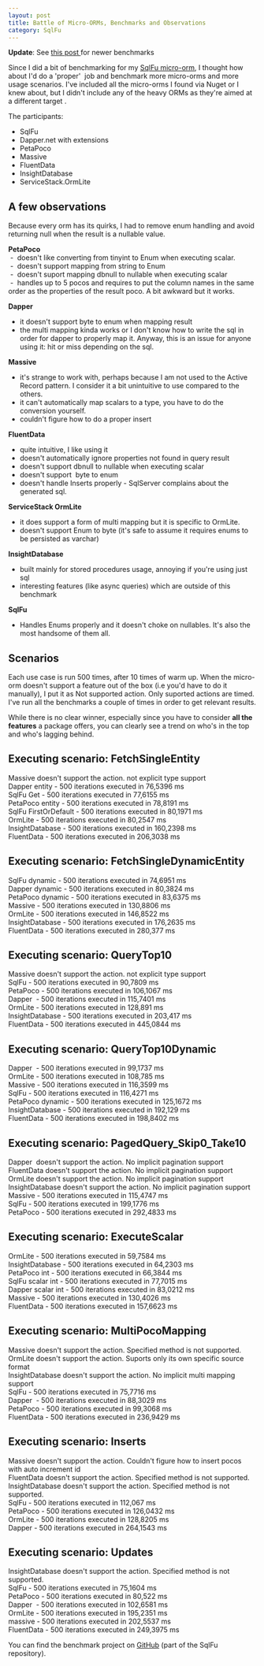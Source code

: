 ```yaml
---
layout: post
title: Battle of Micro-ORMs, Benchmarks and Observations
category: SqlFu
---
```


**Update**: See [this post ](http://www.sapiensworks.com/blog/post/2013/02/08/SqlFu-131-Released-Updated-Benchmarks.aspx)for newer benchmarks

 Since I did a bit of benchmarking for my [SqlFu micro-orm](http://www.sapiensworks.com/blog/post/2012/05/19/SqlFu-My-Versatile-Micro-Orm.aspx), I thought how about I'd do a 'proper'  job and benchmark more micro-orms and more usage scenarios. I've included all the micro-orms I found via Nuget or I knew about, but I didn't include any of the heavy ORMs as they're aimed at a different target .

 The participants:  
- SqlFu   
- Dapper.net with extensions  
- PetaPoco  
- Massive  
- FluentData  
- InsightDatabase  
- ServiceStack.OrmLite

 
## A few observations

 Because every orm has its quirks, I had to remove enum handling and avoid returning null when the result is a nullable value.

 **PetaPoco**  
 -  doesn't like converting from tinyint to Enum when executing scalar.   
 -  doesn't support mapping from string to Enum  
 -  doesn't suport mapping dbnull to nullable when executing scalar  
 -  handles up to 5 pocos and requires to put the column names in the same order as the properties of the result poco. A bit awkward but it works.

 **Dapper**  
- it doesn't support byte to enum when mapping result  
- the multi mapping kinda works or I don't know how to write the sql in order for dapper to properly map it. Anyway, this is an issue for anyone using it: hit or miss depending on the sql.

 **Massive**  
- it's strange to work with, perhaps because I am not used to the Active Record pattern. I consider it a bit unintuitive to use compared to the others.  
- it can't automatically map scalars to a type, you have to do the conversion yourself.  
- couldn't figure how to do a proper insert

 **FluentData**  
- quite intuitive, I like using it  
- doesn't automatically ignore properties not found in query result  
- doesn't support dbnull to nullable when executing scalar  
- doesn't support  byte to enum  
- doesn't handle Inserts properly - SqlServer complains about the generated sql.

 **ServiceStack OrmLite**  
- it does support a form of multi mapping but it is specific to OrmLite.  
- doesn't support Enum to byte (it's safe to assume it requires enums to be persisted as varchar)

 **InsightDatabase**  
- built mainly for stored procedures usage, annoying if you're using just sql  
- interesting features (like async queries) which are outside of this benchmark

 **SqlFu**  
- Handles Enums properly and it doesn't choke on nullables. It's also the most handsome of them all.

 
## Scenarios

 Each use case is run 500 times, after 10 times of warm up. When the micro-orm doesn't support a feature out of the box (i.e you'd have to do it manually), I put it as Not supported action. Only suported actions are timed. I've run all the benchmarks a couple of times in order to get relevant results.

 While there is no clear winner, especially since you have to consider **all the features** a package offers, you can clearly see a trend on who's in the top and who's lagging behind.  
  
Executing scenario: **FetchSingleEntity**  
-----------------------------------  
Massive doesn't support the action. not explicit type support  
Dapper entity - 500 iterations executed in 76,5396 ms  
SqlFu Get - 500 iterations executed in 77,6155 ms  
PetaPoco entity - 500 iterations executed in 78,8191 ms  
SqlFu FirstOrDefault - 500 iterations executed in 80,1971 ms  
OrmLite - 500 iterations executed in 80,2547 ms  
InsightDatabase - 500 iterations executed in 160,2398 ms  
FluentData - 500 iterations executed in 206,3038 ms  
  
Executing scenario: **FetchSingleDynamicEntity**  
-----------------------------------  
SqlFu dynamic - 500 iterations executed in 74,6951 ms  
Dapper dynamic - 500 iterations executed in 80,3824 ms  
PetaPoco dynamic - 500 iterations executed in 83,6375 ms  
Massive - 500 iterations executed in 130,8806 ms  
OrmLite - 500 iterations executed in 146,8522 ms  
InsightDatabase - 500 iterations executed in 176,2635 ms  
FluentData - 500 iterations executed in 280,377 ms  
  
Executing scenario: **QueryTop10**  
-----------------------------------  
Massive doesn't support the action. not explicit type support  
SqlFu - 500 iterations executed in 90,7809 ms  
PetaPoco - 500 iterations executed in 106,1067 ms  
Dapper  - 500 iterations executed in 115,7401 ms  
OrmLite - 500 iterations executed in 128,891 ms  
InsightDatabase - 500 iterations executed in 203,417 ms  
FluentData - 500 iterations executed in 445,0844 ms  
  
  
Executing scenario: **QueryTop10Dynamic**  
-----------------------------------  
Dapper  - 500 iterations executed in 99,1737 ms  
OrmLite - 500 iterations executed in 108,785 ms  
Massive - 500 iterations executed in 116,3599 ms  
SqlFu - 500 iterations executed in 116,4271 ms  
PetaPoco dynamic - 500 iterations executed in 125,1672 ms  
InsightDatabase - 500 iterations executed in 192,129 ms  
FluentData - 500 iterations executed in 198,8402 ms   
  
Executing scenario: **PagedQuery_Skip0_Take10**  
-----------------------------------  
Dapper  doesn't support the action. No implicit pagination support  
FluentData doesn't support the action. No implicit pagination support  
OrmLite doesn't support the action. No implicit pagination support  
InsightDatabase doesn't support the action. No implicit pagination support  
Massive - 500 iterations executed in 115,4747 ms  
SqlFu - 500 iterations executed in 199,1776 ms  
PetaPoco - 500 iterations executed in 292,4833 ms   
  
Executing scenario: **ExecuteScalar**  
-----------------------------------  
OrmLite - 500 iterations executed in 59,7584 ms  
InsightDatabase - 500 iterations executed in 64,2303 ms  
PetaPoco int - 500 iterations executed in 66,3844 ms  
SqlFu scalar int - 500 iterations executed in 77,7015 ms  
Dapper scalar int - 500 iterations executed in 83,0212 ms  
Massive - 500 iterations executed in 130,4026 ms  
FluentData - 500 iterations executed in 157,6623 ms  
  
Executing scenario: **MultiPocoMapping**  
-----------------------------------  
Massive doesn't support the action. Specified method is not supported.  
OrmLite doesn't support the action. Suports only its own specific source format  
InsightDatabase doesn't support the action. No implicit multi mapping support  
SqlFu - 500 iterations executed in 75,7716 ms  
Dapper  - 500 iterations executed in 88,3029 ms  
PetaPoco - 500 iterations executed in 99,3068 ms  
FluentData - 500 iterations executed in 236,9429 ms  
  
Executing scenario: **Inserts**  
-----------------------------------  
Massive doesn't support the action. Couldn't figure how to insert pocos with auto increment id  
FluentData doesn't support the action. Specified method is not supported.  
InsightDatabase doesn't support the action. Specified method is not supported.  
SqlFu - 500 iterations executed in 112,067 ms  
PetaPoco - 500 iterations executed in 126,0432 ms  
OrmLite - 500 iterations executed in 128,8205 ms  
Dapper - 500 iterations executed in 264,1543 ms   
  
Executing scenario: **Updates**  
-----------------------------------  
InsightDatabase doesn't support the action. Specified method is not supported.  
SqlFu - 500 iterations executed in 75,1604 ms  
PetaPoco - 500 iterations executed in 80,522 ms  
Dapper  - 500 iterations executed in 102,6581 ms  
OrmLite - 500 iterations executed in 195,2351 ms  
massive - 500 iterations executed in 202,5537 ms  
FluentData - 500 iterations executed in 249,3975 ms   
  
  
You can find the benchmark project on [GitHub](https://github.com/sapiens/SqlFu) (part of the SqlFu repository).


